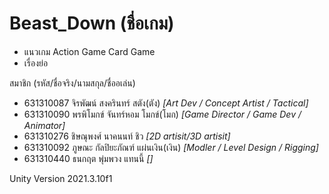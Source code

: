 # Beast_Down (ชื่อเกม)
   - แนวเกม
Action Game 
Card Game
   - เรื่องย่อ
   
สมาชิก (รหัส/ชื่อจริง/นามสกุล/ชื่ออเล่น)
 - 631310087	จิรพัฒน์ สงครินทร์     สตัง(ตัง)        *[Art Dev / Concept Artist / Tactical]*
 - 631310090	พรพิโมกข์ จันทร์หอม   โมกข์(โมก)     *[Game Director / Game Dev / Animator]*
 - 631310276	ชิษณุพงศ์ นาคนนท์    ชิว             *[2D artisit/3D artisit]*
 - 631310092	ภูษณะ กัลปิยะภัณฑ์    แผ่นเงิน(เงิน)    *[Modler / Level Design / Rigging]*
 - 631310440	ธนกฤต พุ่มพวง       แทนนี้          *[]*

Unity Version 2021.3.10f1
